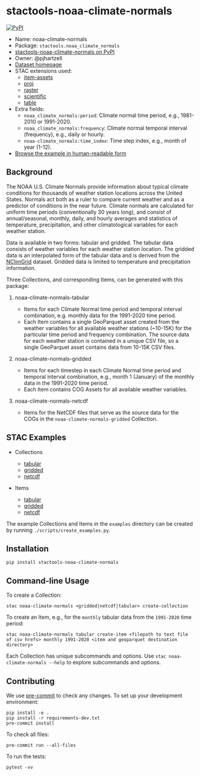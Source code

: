 # stactools-noaa-climate-normals

[![PyPI](https://img.shields.io/pypi/v/stactools-noaa-climate-normals)](https://pypi.org/project/stactools-noaa-climate-normals/)

- Name: noaa-climate-normals
- Package: `stactools.noaa_climate_normals`
- [stactools-noaa-climate-normals on PyPI](https://pypi.org/project/stactools-noaa-climate-normals/)
- Owner: @pjhartzell
- [Dataset homepage](https://www.ncei.noaa.gov/products/land-based-station/us-climate-normals)
- STAC extensions used:
  - [item-assets](https://github.com/stac-extensions/item-assets)
  - [proj](https://github.com/stac-extensions/projection/)
  - [raster](https://github.com/stac-extensions/raster)
  - [scientific](https://github.com/stac-extensions/scientific)
  - [table](https://github.com/stac-extensions/table)
- Extra fields:
  - `noaa_climate_normals:period`: Climate normal time period, e.g., 1981-2010 or 1991-2020.
  - `noaa_climate_normals:frequency`: Climate normal temporal interval (frequency), e.g., daily or hourly.
  - `noaa-climate_normals:time_index`: Time step index, e.g., month of year (1-12).
- [Browse the example in human-readable form](https://radiantearth.github.io/stac-browser/#/external/raw.githubusercontent.com/stactools-packages/noaa-climate-normals/main/examples/catalog.json)

## Background

The NOAA U.S. Climate Normals provide information about typical climate conditions for thousands of weather station locations across the United States. Normals act both as a ruler to compare current weather and as a predictor of conditions in the near future. Climate normals are calculated for uniform time periods (conventionally 30 years long), and consist of annual/seasonal, monthly, daily, and hourly averages and statistics of temperature, precipitation, and other climatological variables for each weather station.

Data is available in two forms: tabular and gridded. The tabular data consists of weather variables for each weather station location. The gridded data is an interpolated form of the tabular data and is derived from the [NClimGrid](https://www.ncei.noaa.gov/access/metadata/landing-page/bin/iso?id=gov.noaa.ncdc:C00332) dataset. Gridded data is limited to temperature and precipitation information.

Three Collections, and corresponding Items, can be generated with this package:

1. noaa-climate-normals-tabular

    - Items for each Climate Normal time period and temporal interval combination, e.g. monthly data for the 1991-2020 time period.
    - Each Item contains a single GeoParquet asset created from the weather variables for all available weather stations (~10-15K) for the particular time period and frequency combination. The source data for each weather station is contained in a unique CSV file, so a single GeoParquet asset contains data from 10-15K CSV files.

2. noaa-climate-normals-gridded

    - Items for each timestep in each Climate Normal time period and temporal interval combination, e.g., month 1 (January) of the monthly data in the 1991-2020 time period.
    - Each Item contains COG Assets for all available weather variables.

3. noaa-climate-normals-netcdf

    - Items for the NetCDF files that serve as the source data for the COGs in the `noaa-climate-normals-gridded` Collection.

## STAC Examples

- Collections

    - [tabular](examples/noaa-climate-normals-tabular/collection.json)
    - [gridded](examples/noaa-climate-normals-gridded/collection.json)
    - [netcdf](examples/noaa-climate-normals-netcdf/collection.json)

- Items

    - [tabular](examples/noaa-climate-normals-tabular/1981_2010-daily/1981_2010-daily.json)
    - [gridded](examples/noaa-climate-normals-gridded/1991_2020-monthly-01/1991_2020-monthly-01.json)
    - [netcdf](examples/noaa-climate-normals-netcdf/prcp-1991_2020-monthly-normals-v1.0/prcp-1991_2020-monthly-normals-v1.0.json)

The example Collections and Items in the `examples` directory can be created by running `./scripts/create_examples.py`.

## Installation

```shell
pip install stactools-noaa-climate-normals
```

## Command-line Usage

To create a Collection:

```shell
stac noaa-climate-normals <gridded|netcdf|tabular> create-collection
```

To create an Item, e.g., for the `monthly` tabular data from the `1991-2020` time period:

```shell
stac noaa-climate-normals tabular create-item <filepath to text file of csv hrefs> monthly 1991-2020 <item and geoparquet destination directory>
```

Each Collection has unique subcommands and options. Use `stac noaa-climate-normals --help` to explore subcommands and options.

## Contributing

We use [pre-commit](https://pre-commit.com/) to check any changes.
To set up your development environment:

```shell
pip install -e .
pip install -r requirements-dev.txt
pre-commit install
```

To check all files:

```shell
pre-commit run --all-files
```

To run the tests:

```shell
pytest -vv
```

